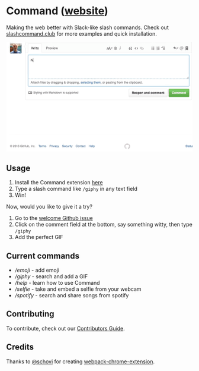 # Command ([website](http://slashcommand.club))

Making the web better with Slack-like slash commands. Check out [slashcommand.club](http://slashcommand.club) for more examples and quick installation.

![command](resources/command.gif?v=2)

## Usage

1. Install the Command extension [here](https://chrome.google.com/webstore/detail/slash/dkblejpmbmienbjpinbgebodokhpbkme)
2. Type a slash command like `/giphy` in any text field
3. Win!

Now, would you like to give it a try?

1. Go to the [welcome Github issue](https://github.com/jessepollak/command/issues/1)
2. Click on the comment field at the bottom, say something witty, then type `/giphy`
3. Add the perfect GIF

## Current commands

* */emoji* - add emoji
* */giphy* - search and add a GIF
* */help* - learn how to use Command
* */selfie* - take and embed a selfie from your webcam
* */spotify* - search and share songs from spotify

## Contributing

To contribute, check out our [Contributors Guide](CONTRIBUTING.md).

## Credits

Thanks to [@schovi](https://github.com/schovi) for creating [webpack-chrome-extension](https://github.com/schovi/webpack-chrome-extension).
